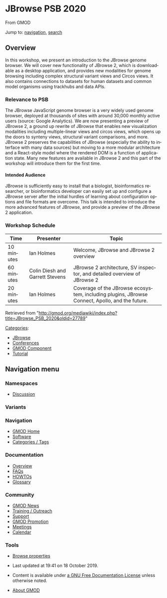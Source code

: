 <div id="mw-page-base" class="noprint">

</div>

<div id="mw-head-base" class="noprint">

</div>

<div id="content" class="mw-body" role="main">

<span id="top"></span>

<div id="mw-js-message" style="display:none;">

</div>



# <span dir="auto">JBrowse PSB 2020</span>

<div id="bodyContent">

<div id="siteSub">

From GMOD

</div>

<div id="contentSub">

</div>

<div id="jump-to-nav" class="mw-jump">

Jump to: [navigation](#mw-navigation), [search](#p-search)

</div>

<div id="mw-content-text" class="mw-content-ltr" lang="en" dir="ltr">

  

## <span id="Overview" class="mw-headline">Overview</span>

In this workshop, we present an introduction to the JBrowse genome
browser. We will cover new functionality of JBrowse 2, which is
downloadable as a desktop application, and provides new modalities for
genome browsing including complex structural variant views and Circos
views. It also contains connections to datasets for human datasets and
common model organisms using trackhubs and data APIs.

### <span id="Relevance_to_PSB" class="mw-headline">Relevance to PSB</span>

The JBrowse JavaScript genome browser is a very widely used genome
browser, deployed at thousands of sites with around 30,000 monthly
active users (source: Google Analytics). We are now presenting a preview
of JBrowse 2, a ground up rewrite of JBrowse that enables new
visualization modalities including multiple-linear views and circos
views, which opens up the doors to synteny views, structural variant
comparisons, and more. JBrowse 2 preserves the capabilities of JBrowse
(especially the ability to interface with many data sources) but moving
to a more modular architecture and a React-style model where the
rendered DOM is a function of application state. Many new features are
available in JBrowse 2 and this part of the workshop will introduce them
for the first time.

  

#### <span id="Intended_Audience" class="mw-headline">Intended Audience</span>

JBrowse is sufficiently easy to install that a biologist, bioinformatics
researcher, or bioinformatics developer can easily set up and configure
a JBrowse server after the initial hurdles of learning about
configuration options and file formats are overcome. This talk is
intended to introduce the more advanced features of JBrowse, and provide
a preview of the JBrowse 2 application.

### <span id="Workshop_Schedule" class="mw-headline">Workshop Schedule</span>

| Time | Presenter | Topic |
|----|----|----|
| 10 minutes | Ian Holmes | Welcome, JBrowse and JBrowse 2 overview |
| 60 minutes | Colin Diesh and Garrett Stevens | JBrowse 2 architecture, SV inspector, and detailed overview of JBrowse 2 |
| 20 minutes | Ian Holmes | Coverage of the JBrowse ecosystem, including plugins, JBrowse Connect, Apollo, and the future. |

</div>

<div class="printfooter">

Retrieved from
"<http://gmod.org/mediawiki/index.php?title=JBrowse_PSB_2020&oldid=27789>"

</div>

<div id="catlinks" class="catlinks">

<div id="mw-normal-catlinks" class="mw-normal-catlinks">

[Categories](Special%3ACategories "Special%3ACategories"):

- [JBrowse](Category%3AJBrowse "Category%3AJBrowse")
- [Conferences](Category%3AConferences "Category%3AConferences")
- [GMOD Component](Category%3AGMOD_Component "Category%3AGMOD Component")
- <a
  href="http://gmod.org/mediawiki/index.php?title=Category%3ATutorial&amp;action=edit&amp;redlink=1"
  class="new" title="Category%3ATutorial (page does not exist)">Tutorial</a>

</div>

</div>

<div class="visualClear">

</div>

</div>

</div>

<div id="mw-navigation">

## Navigation menu

<div id="mw-head">



<div id="left-navigation">

<div id="p-namespaces" class="vectorTabs" role="navigation"
aria-labelledby="p-namespaces-label">

### Namespaces


- <span id="ca-talk"><a
  href="http://gmod.org/mediawiki/index.php?title=Talk:JBrowse_PSB_2020&amp;action=edit&amp;redlink=1"
  accesskey="t"
  title="Discussion about the content page [t]">Discussion</a></span>

</div>

<div id="p-variants" class="vectorMenu emptyPortlet" role="navigation"
aria-labelledby="p-variants-label">

### 

### Variants[](#)

<div class="menu">

</div>

</div>

</div>





</div>

</div>

</div>

<div id="mw-panel">

<div id="p-logo" role="banner">

<a href="Main_Page"
style="background-image: url(../images/GMOD-cogs.png);"
title="Visit the main page"></a>

</div>

<div id="p-Navigation" class="portal" role="navigation"
aria-labelledby="p-Navigation-label">

### Navigation

<div class="body">

- <span id="n-GMOD-Home">[GMOD Home](Main_Page)</span>
- <span id="n-Software">[Software](GMOD_Components)</span>
- <span id="n-Categories-.2F-Tags">[Categories /
  Tags](Categories)</span>

</div>

</div>

<div id="p-Documentation" class="portal" role="navigation"
aria-labelledby="p-Documentation-label">

### Documentation

<div class="body">

- <span id="n-Overview">[Overview](Overview)</span>
- <span id="n-FAQs">[FAQs](Category%3AFAQ)</span>
- <span id="n-HOWTOs">[HOWTOs](Category%3AHOWTO)</span>
- <span id="n-Glossary">[Glossary](Glossary)</span>

</div>

</div>

<div id="p-Community" class="portal" role="navigation"
aria-labelledby="p-Community-label">

### Community

<div class="body">

- <span id="n-GMOD-News">[GMOD News](GMOD_News)</span>
- <span id="n-Training-.2F-Outreach">[Training /
  Outreach](Training_and_Outreach)</span>
- <span id="n-Support">[Support](Support)</span>
- <span id="n-GMOD-Promotion">[GMOD Promotion](GMOD_Promotion)</span>
- <span id="n-Meetings">[Meetings](Meetings)</span>
- <span id="n-Calendar">[Calendar](Calendar)</span>

</div>

</div>

<div id="p-tb" class="portal" role="navigation"
aria-labelledby="p-tb-label">

### Tools

<div class="body">


- <span id="t-smwbrowselink"><a href="Special%3ABrowse/JBrowse_PSB_2020" rel="smw-browse">Browse
  properties</a></span>


</div>

</div>

</div>

</div>

<div id="footer" role="contentinfo">

- <span id="footer-info-lastmod">Last updated at 19:41 on 18 October
  2019.</span>
<!-- - <span id="footer-info-viewcount">17,774 page views.</span> -->
- <span id="footer-info-copyright">Content is available under
  <a href="http://www.gnu.org/licenses/fdl-1.3.html" class="external"
  rel="nofollow">a GNU Free Documentation License</a> unless otherwise
  noted.</span>

<!-- -->

- <span id="footer-places-about">[About
  GMOD](GMOD:About "GMOD:About")</span>

<!-- -->






</div>
